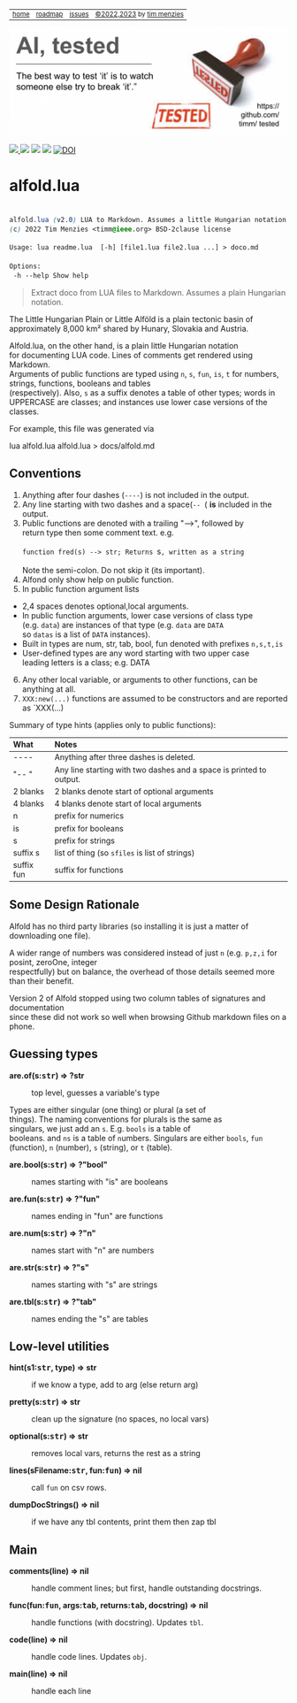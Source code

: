 <small><p>&nbsp;
<a name=top></a>
<table><tr>
<td><a href="/README.md#top">home</a>
<td><a href="/ROADMAP.md">roadmap</a>
<td><a href="http:github.com/timm/tested/issues">issues</a>
<td> <a href="/LICENSE.md">&copy;2022,2023</a> by <a href="http://menzies.us">tim menzies</a>
</tr></table></small>
<img  align=center width=600 src="/docs/img/banner.png"></p>
<p> <img src="https://img.shields.io/badge/task-ai-blueviolet"><a
href="https://github.com/timm/tested/actions/workflows/tests.yml"> <img 
 src="https://github.com/timm/tested/actions/workflows/tests.yml/badge.svg"></a> <img 
 src="https://img.shields.io/badge/language-lua-orange"> <img 
 src="https://img.shields.io/badge/purpose-teaching-yellow"> <a 
 href="https://zenodo.org/badge/latestdoi/569981645"> <img 
 src="https://zenodo.org/badge/569981645.svg" alt="DOI"></a></p>


# alfold.lua

```css
  
alfold.lua (v2.0) LUA to Markdown. Assumes a little Hungarian notation.
(c) 2022 Tim Menzies <timm@ieee.org> BSD-2clause license

Usage: lua readme.lua  [-h] [file1.lua file2.lua ...] > doco.md

Options:
 -h --help Show help 
```
 
> Extract doco from LUA files to Markdown. Assumes a plain Hungarian notation.	
 	
The Little Hungarian Plain or Little Alföld is a plain tectonic	
basin of approximately 8,000 km² shared by Hunary, Slovakia and	
Austria.	
 	
Alfold.lua, on the other hand,  is  a plain little Hungarian notation	
for documenting LUA code. Lines of comments get rendered using Markdown.	
Arguments of public functions are typed using  `n`, `s`, `fun`,	
`is`, `t` for numbers, strings, functions, booleans and tables	
(respectively).  Also, `s` as a suffix denotes a table of other	
types;  words in UPPERCASE are classes; and instances use lower	
case versions of the classes.	
 	
For example, this file was generated via	
 	
lua alfold.lua alfold.lua > docs/alfold.md	
 	
## Conventions	
 	
1. Anything after four dashes (`----`) is not included in the output.	
2. Any line starting with two dashes and a space(`-- `( **is** included in the output.	
3. Public functions are denoted with a  trailing "-->", followed by 	
return type then some comment text. e.g.<br> 	
`function fred(s) --> str; Returns `s`, written as a string`<br>   	
Note the semi-colon. Do not skip it (its important).	
4. Alfond only show help on public function.	
5. In public function argument lists	
- 2,4 spaces denotes optional,local arguments.	
- In public function arguments, lower case versions of class type 	
(e.g. `data`) are instances of that type (e.g.  `data` are `DATA` 	
so `datas` is a list of `DATA` instances).	
- Built in types are num, str, tab, bool, fun denoted with prefixes `n,s,t,is`	
- User-defined types are any word starting with two upper case 	
leading letters is a class; e.g. DATA	
6. Any other local variable, or arguments to other functions, can be anything at all.	
7. `XXX:new(...)` functions are assumed to be constructors and are reported as `XXX(...)	
 	
Summary of type hints (applies only to public functions):	
 	
What        | Notes                                                                            	
:-----------|:------------------------------------------------------------------	
----        | Anything after three dashes is deleted.	
"-- "       | Any line starting with two dashes and a space is printed to output.	
2 blanks    | 2 blanks denote start of optional arguments 	
4 blanks    | 4 blanks denote start of local arguments   	
n           | prefix for numerics                       	
is          | prefix for booleans                   	
s           | prefix for strings                   	
suffix s    | list of thing (so `sfiles` is list of strings)	
suffix fun  | suffix for functions                                            	
 	
## Some Design Rationale	
 	
Alfold has no third party libraries (so installing it is just a matter of downloading one file).	
 	
A wider range of numbers was considered instead of just `n` (e.g. `p,z,i` for posint, zeroOne, integer 	
respectfully) but on balance, the overhead of those details seemed more than their benefit.	
 	
Version 2 of Alfold stopped using two column tables of signatures and documentation 	
since these did not work so well when browsing Github markdown files on a phone.	
## Guessing types	

<dl>
<dt><b> are.of(s:<tt>str</tt>) &rArr;  ?str </b></dt><dd>

  top level, guesses a variable's type

</dd>
</dl>

Types are either singular (one thing) or plural (a set of	
things). The naming conventions for plurals is the same as	
singulars, we just add an `s`. E.g. `bools` is a table of	
booleans. and `ns` is a table of `n`umbers.	
Singulars are either `bools`, `fun` (function),	
`n` (number), `s` (string), or `t` (table).	

<dl>
<dt><b> are.bool(s:<tt>str</tt>) &rArr;  ?"bool" </b></dt><dd>

 names starting with "is" are booleans

</dd>
<dt><b> are.fun(s:<tt>str</tt>) &rArr;  ?"fun" </b></dt><dd>

 names ending in "fun" are functions

</dd>
<dt><b> are.num(s:<tt>str</tt>) &rArr;  ?"n" </b></dt><dd>

 names start with "n" are numbers 

</dd>
<dt><b> are.str(s:<tt>str</tt>) &rArr;  ?"s" </b></dt><dd>

 names starting with "s" are strings

</dd>
<dt><b> are.tbl(s:<tt>str</tt>) &rArr;  ?"tab" </b></dt><dd>

 names ending the "s" are tables

</dd>
</dl>

## Low-level utilities	

<dl>
<dt><b> hint(s1:<tt>str</tt>, type) &rArr;  str </b></dt><dd>

 if we know a type, add to arg (else return arg)

</dd>
<dt><b> pretty(s:<tt>str</tt>) &rArr;  str </b></dt><dd>

 clean up the signature (no spaces, no local vars)

</dd>
<dt><b> optional(s:<tt>str</tt>) &rArr;  str </b></dt><dd>

 removes local vars, returns the rest as a string

</dd>
<dt><b> lines(sFilename:<tt>str</tt>,  fun:<tt>fun</tt>) &rArr;  nil </b></dt><dd>

 call `fun` on csv rows.

</dd>
<dt><b> dumpDocStrings() &rArr;  nil </b></dt><dd>

 if we have any tbl contents, print them then zap tbl

</dd>
</dl>

## Main	

<dl>
<dt><b> comments(line) &rArr;  nil </b></dt><dd>

 handle comment lines; but first, handle outstanding docstrings.

</dd>
<dt><b> func(fun:<tt>fun</tt>, args:<tt>tab</tt>, returns:<tt>tab</tt>, docstring) &rArr;  nil </b></dt><dd>

 handle functions (with docstring). Updates `tbl`.

</dd>
<dt><b> code(line) &rArr;  nil </b></dt><dd>

 handle code lines. Updates `obj`.

</dd>
<dt><b> main(line) &rArr;  nil </b></dt><dd>

 handle each line

</dd>
</dl>

